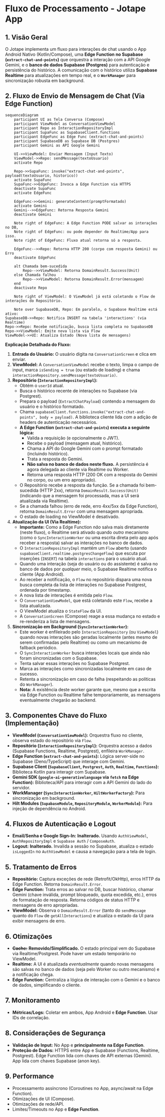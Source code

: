 # Fluxo de Processamento - Jotape App

## 1. Visão Geral

O Jotape implementa um fluxo para interações de chat usando o App Android Nativo (Kotlin/Compose), uma **Edge Function no Supabase (`extract-chat-and-points`)** que orquestra a interação com a API Google Gemini, e o **banco de dados Supabase (Postgres)** para autenticação e persistência do histórico. A comunicação com o histórico utiliza **Supabase Realtime** para atualizações em tempo real, e o **`WorkManager`** para sincronização robusta em background.

## 2. Fluxo de Envio de Mensagem de Chat (Via Edge Function)

```mermaid
sequenceDiagram
    participant UI as Tela Conversa (Compose)
    participant ViewModel as ConversationViewModel
    participant Repo as InteractionRepositoryImpl
    participant SupaFunc as SupabaseClient.functions
    participant EdgeFunc as Edge Func (extract-chat-and-points)
    participant SupabaseDB as Supabase DB (Postgres)
    participant Gemini as API Google Gemini

    UI->>ViewModel: Enviar Mensagem (Input Texto)
    ViewModel->>Repo: sendMessage(textoUsuario)
    activate Repo

    Repo->>SupaFunc: invoke("extract-chat-and-points", payload(textoUsuario, historico))
    activate SupaFunc
    SupaFunc->>EdgeFunc: Invoca a Edge Function via HTTPS
    deactivate SupaFunc
    activate EdgeFunc

    EdgeFunc->>Gemini: generateContent(promptFormatado)
    activate Gemini
    Gemini-->>EdgeFunc: Retorna Resposta Gemini
    deactivate Gemini

    Note right of EdgeFunc: A Edge Function PODE salvar as interações no DB,
    Note right of EdgeFunc: ou pode depender do Realtime/App para isso.
    Note right of EdgeFunc: Fluxo atual retorna só a resposta.

    EdgeFunc-->>Repo: Retorna HTTP 200 (corpo com resposta Gemini) ou Erro
    deactivate EdgeFunc

    alt Chamada bem-sucedida
        Repo-->>ViewModel: Retorna DomainResult.Success(Unit)
    else Chamada falhou
        Repo-->>ViewModel: Retorna DomainResult.Error(mensagem)
    end
    deactivate Repo

    Note right of ViewModel: O ViewModel já está coletando o Flow de interações do Repositório.

    Note over SupabaseDB, Repo: Em paralelo, o Supabase Realtime está ativo:
SupabaseDB->>Repo: Notifica INSERT na tabela 'interactions' (via Realtime)
Repo->>Repo: Recebe notificação, busca lista completa no SupabaseDB
Repo->>ViewModel: Emite nova lista via Flow
ViewModel->>UI: Atualiza Estado (Nova lista de mensagens)

```

**Explicação Detalhada do Fluxo:**

1.  **Entrada do Usuário:** O usuário digita na `ConversationScreen` e clica em enviar.
2.  **ViewModel:** A `ConversationViewModel` recebe o texto, limpa o campo de input, marca `isSending = true` (ou estado de loading) e chama `interactionRepository.sendMessage(textoUsuario)`.
3.  **Repositório (`InteractionRepositoryImpl`):**
    *   Obtém o `userId` atual.
    *   Busca o histórico recente de interações no Supabase (via Postgrest).
    *   Prepara o payload (`ExtractChatPayload`) contendo a mensagem do usuário e o histórico formatado.
    *   Chama `supabaseClient.functions.invoke("extract-chat-and-points", body = payload)`. A biblioteca cliente lida com a adição de headers de autenticação necessários.
    *   **A Edge Function (`extract-chat-and-points`) executa a seguinte lógica:**
        *   Valida a requisição (e opcionalmente o JWT).
        *   Recebe o payload (mensagem atual, histórico).
        *   Chama a API do Google Gemini com o prompt formatado (incluindo histórico).
        *   Trata a resposta do Gemini.
        *   **Não salva no banco de dados neste fluxo.** A persistência é agora delegada ao cliente via Realtime ou Worker.
        *   Retorna uma resposta HTTP (200 OK com a resposta do Gemini no corpo, ou um erro apropriado).
    *   O Repositório recebe a resposta da função. Se a chamada foi bem-sucedida (HTTP 2xx), retorna `DomainResult.Success(Unit)` (indicando que a mensagem foi processada, mas a UI será atualizada via Realtime).
    *   Se a chamada falhou (erro de rede, erro 4xx/5xx da Edge Function), retorna `DomainResult.Error` com uma mensagem apropriada.
    *   O estado de loading no ViewModel é desativado.
4.  **Atualização da UI (Via Realtime):**
    *   **Importante:** Como a Edge Function *não* salva mais diretamente (neste fluxo), o Realtime será ativado quando *outro* mecanismo (como o `SyncInteractionWorker` ou uma escrita direta pelo app após receber a resposta) salvar as interações no banco de dados.
    *   O `InteractionRepositoryImpl` mantém um `Flow` aberto (usando `supabaseClient.realtime.postgresChangeFlow`) que escuta por inserções (`INSERT`) na tabela `interactions` para o usuário atual.
    *   Quando uma interação (seja do usuário ou do assistente) é salva no banco de dados por *qualquer* meio, o Supabase Realtime notifica o cliente (App Android).
    *   Ao receber a notificação, o `Flow` no repositório dispara uma nova busca completa da lista de interações no Supabase Postgrest, ordenada por timestamp.
    *   A nova lista de interações é emitida pelo `Flow`.
    *   O `ConversationViewModel`, que está coletando este `Flow`, recebe a lista atualizada.
    *   O ViewModel atualiza o `StateFlow` da UI.
    *   A `ConversationScreen` (Compose) reage a essa mudança no estado e re-renderiza a lista de mensagens.
5.  **Sincronização em Background (`SyncInteractionWorker`):**
    *   Este worker é enfileirado pelo `InteractionRepository` (ou `ViewModel`) quando novas interações são geradas localmente (antes mesmo de serem confirmadas pelo Realtime) ou como um mecanismo de fallback periódico.
    *   O `SyncInteractionWorker` busca interações locais que ainda não foram sincronizadas com o Supabase.
    *   Tenta salvar essas interações no Supabase Postgrest.
    *   Marca as interações como sincronizadas localmente em caso de sucesso.
    *   Retenta a sincronização em caso de falha (respeitando as políticas do `WorkManager`).
    *   **Nota:** A existência deste worker garante que, mesmo que a escrita via Edge Function ou Realtime falhe temporariamente, as mensagens eventualmente chegarão ao backend.

## 3. Componentes Chave do Fluxo (Implementação)

*   **ViewModel (`ConversationViewModel`):** Orquestra fluxo no cliente, observa estado do repositório via `Flow`.
*   **Repositório (`InteractionRepositoryImpl`):** Orquestra acesso a dados (Supabase Functions, Realtime, Postgrest), enfileira `WorkManager`.
*   **Edge Function (`extract-chat-and-points`):** Lógica server-side no Supabase (Deno/TypeScript) que interage com Gemini.
*   **Supabase Client (`SupabaseClient`, `Postgrest`, `Auth`, `Realtime`, `Functions`):** Biblioteca Kotlin para interagir com Supabase.
*   **Gemini SDK (`google-ai-generativelanguage` via `fetch` na Edge Function):** Biblioteca/API para interagir com a API Gemini do lado do servidor.
*   **WorkManager (`SyncInteractionWorker`, `HiltWorkerFactory`):** Para sincronização em background.
*   **Hilt Modules (`SupabaseModule`, `RepositoryModule`, `WorkerModule`):** Para injeção de dependência no Android.

## 4. Fluxos de Autenticação e Logout

*   **Email/Senha e Google Sign-In:** **Inalterado.** Usando `AuthViewModel`, `AuthRepositoryImpl` e `Supabase Auth` / `ComposeAuth`.
*   **Logout:** **Inalterado.** Invalida a sessão no Supabase, atualiza o estado `isLoggedIn` no `AuthViewModel` e causa a navegação para a tela de login.

## 5. Tratamento de Erros

*   **Repositório:** Captura exceções de rede (Retrofit/OkHttp), erros HTTP da Edge Function. Retorna `DomainResult.Error`.
*   **Edge Function:** Trata erros ao salvar no DB, buscar histórico, chamar Gemini (chave inválida, prompt bloqueado, quota excedida, etc.), erros de formatação de resposta. Retorna códigos de status HTTP e mensagens de erro apropriadas.
*   **ViewModel:** Observa o `DomainResult.Error` (tanto do `sendMessage` quanto do `Flow` de `getAllInteractions`) e atualiza o estado da UI para exibir mensagens de erro.

## 6. Otimizações

*   **~~Cache:~~** **Removido/Simplificado.** O estado principal vem do Supabase via Realtime/Postgrest. Pode haver um estado temporário no ViewModel.
*   **Realtime:** A UI é atualizada *eventualmente* quando novas mensagens são salvas no banco de dados (seja pelo Worker ou outro mecanismo) e a notificação chega.
*   **Edge Function:** Centraliza a lógica de interação com o Gemini e o banco de dados, simplificando o cliente.

## 7. Monitoramento

*   **Métricas/Logs:** Coletar em ambos, App Android e **Edge Function**. Usar IDs de correlação.

## 8. Considerações de Segurança

*   **Validação de Input:** No App e **principalmente na Edge Function**.
*   **Proteção de Dados:** HTTPS entre App e Supabase (Functions, Realtime, Postgrest). Edge Function lida com chaves de API externas (Gemini). App lida com chaves Supabase (anon key).

## 9. Performance

*   Processamento assíncrono (Coroutines no App, async/await na Edge Function).
*   Otimizações de UI (Compose).
*   Otimizações de rede/API.
*   Limites/Timeouts no App e **Edge Function**. 